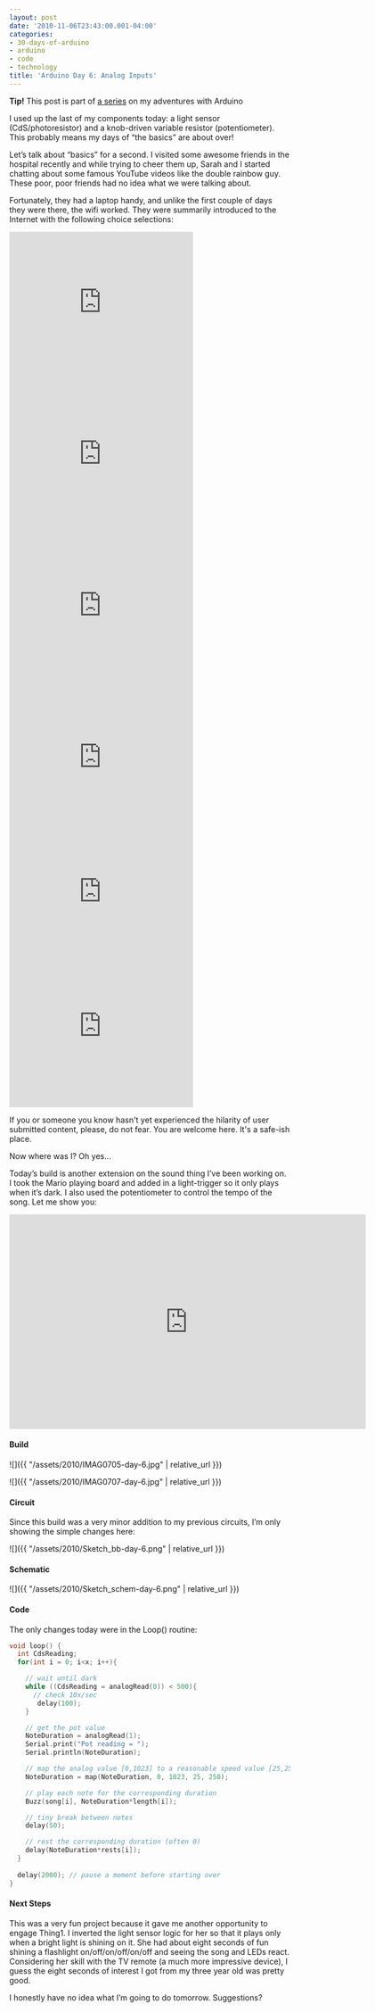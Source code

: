 ```yaml
---
layout: post
date: '2010-11-06T23:43:00.001-04:00'
categories:
- 30-days-of-arduino
- arduino
- code
- technology
title: 'Arduino Day 6: Analog Inputs'
---
```


**Tip!** This post is part of [a series](/tag/30-days-of-arduino) on my adventures with Arduino

I used up the last of my components today: a light sensor (CdS/photoresistor) and a knob-driven variable resistor (potentiometer). This probably means my days of “the basics” are about over!

Let’s talk about “basics” for a second. I visited some awesome friends in the hospital recently and while trying to cheer them up, Sarah and I started chatting about some famous YouTube videos like the double rainbow guy. These poor, poor friends had no idea what we were talking about.

Fortunately, they had a laptop handy, and unlike the first couple of days they were there, the wifi worked. They were summarily introduced to the Internet with the following choice selections:

<iframe width="330" height="272" src="https://www.youtube.com/embed/OQSNhk5ICTI" title="Yosemitebear Mountain Double Rainbow 1-8-10" frameborder="0" allow="accelerometer; autoplay; clipboard-write; encrypted-media; gyroscope; picture-in-picture; web-share" allowfullscreen></iframe>

<iframe width="330" height="272" src="https://www.youtube.com/embed/MX0D4oZwCsA" title="DOUBLE RAINBOW SONG!!" frameborder="0" allow="accelerometer; autoplay; clipboard-write; encrypted-media; gyroscope; picture-in-picture; web-share" allowfullscreen></iframe>
<iframe width="330" height="272" src="https://www.youtube.com/embed/RzVkntQsNMM" title="Yosemitebear Mountain Wildlife Fall 09" frameborder="0" allow="accelerometer; autoplay; clipboard-write; encrypted-media; gyroscope; picture-in-picture; web-share" allowfullscreen></iframe>
<iframe width="330" height="272" src="https://www.youtube.com/embed/_OBlgSz8sSM" title="" frameborder="0" allow="accelerometer; autoplay; clipboard-write; encrypted-media; gyroscope; picture-in-picture; web-share" allowfullscreen></iframe>
<iframe width="330" height="210" src="https://www.youtube.com/embed/VF9-sEbqDvU" title="MARCEL THE SHELL WITH SHOES ON" frameborder="0" allow="accelerometer; autoplay; clipboard-write; encrypted-media; gyroscope; picture-in-picture; web-share" allowfullscreen></iframe>
<iframe width="330" height="272" src="https://www.youtube.com/embed/FtX8nswnUKU" title="kittens inspired by kittens" frameborder="0" allow="accelerometer; autoplay; clipboard-write; encrypted-media; gyroscope; picture-in-picture; web-share" allowfullscreen></iframe>

If you or someone you know hasn't yet experienced the hilarity of user submitted content, please, do not fear. You are welcome here. It's a safe-ish place.

Now where was I? Oh yes...

Today’s build is another extension on the sound thing I’ve been working on. I took the Mario playing board and added in a light-trigger so it only plays when it’s dark. I also used the potentiometer to control the tempo of the song. Let me show you:  

<iframe width="640" height="385" src="https://www.youtube.com/embed/gfhQ6J9veXE" title="Arduino Day 6: Analog Inputs" frameborder="0" allow="accelerometer; autoplay; clipboard-write; encrypted-media; gyroscope; picture-in-picture; web-share" allowfullscreen></iframe>

#### Build

![]({{ "/assets/2010/IMAG0705-day-6.jpg" | relative_url }}) 

![]({{ "/assets/2010/IMAG0707-day-6.jpg" | relative_url }}) 

#### Circuit

Since this build was a very minor addition to my previous circuits, I’m only showing the simple changes here:

![]({{ "/assets/2010/Sketch_bb-day-6.png" | relative_url }}) 

#### Schematic

![]({{ "/assets/2010/Sketch_schem-day-6.png" | relative_url }}) 

#### Code

The only changes today were in the Loop() routine:
```c
void loop() {
  int CdsReading;  
  for(int i = 0; i<x; i++){

    // wait until dark
    while ((CdsReading = analogRead(0)) < 500){
      // check 10x/sec
       delay(100);       
    }

    // get the pot value
    NoteDuration = analogRead(1);
    Serial.print("Pot reading = ");
    Serial.println(NoteDuration);

    // map the analog value [0,1023] to a reasonable speed value [25,250]
    NoteDuration = map(NoteDuration, 0, 1023, 25, 250);

    // play each note for the corresponding duration
    Buzz(song[i], NoteDuration*length[i]);

    // tiny break between notes
    delay(50); 

    // rest the corresponding duration (often 0)
    delay(NoteDuration*rests[i]);
  }
  
  delay(2000); // pause a moment before starting over
}
```

#### Next Steps

This was a very fun project because it gave me another opportunity to engage Thing1. I inverted the light sensor logic for her so that it plays only when a bright light is shining on it. She had about eight seconds of fun shining a flashlight on/off/on/off/on/off and seeing the song and LEDs react. Considering her skill with the TV remote (a much more impressive device), I guess the eight seconds of interest I got from my three year old was pretty good.


I honestly have no idea what I’m going to do tomorrow. Suggestions?